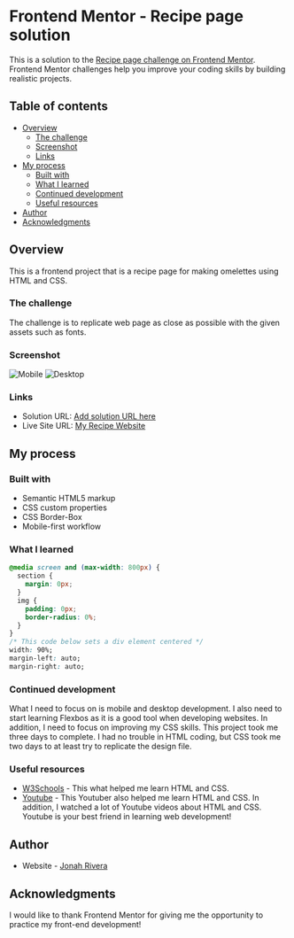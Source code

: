 # Frontend Mentor - Recipe page solution

This is a solution to the [Recipe page challenge on Frontend Mentor](https://www.frontendmentor.io/challenges/recipe-page-KiTsR8QQKm). Frontend Mentor challenges help you improve your coding skills by building realistic projects.

## Table of contents

- [Overview](#overview)
  - [The challenge](#the-challenge)
  - [Screenshot](#screenshot)
  - [Links](#links)
- [My process](#my-process)
  - [Built with](#built-with)
  - [What I learned](#what-i-learned)
  - [Continued development](#continued-development)
  - [Useful resources](#useful-resources)
- [Author](#author)
- [Acknowledgments](#acknowledgments)

## Overview

This is a frontend project that is a recipe page for making omelettes using HTML and CSS.

### The challenge

The challenge is to replicate web page as close as possible with the given assets such as fonts.

### Screenshot

![Mobile]()
![Desktop]()

### Links

- Solution URL: [Add solution URL here](https://your-solution-url.com)
- Live Site URL: [My Recipe Website](https://bobfisherman18.github.io/)

## My process

### Built with

- Semantic HTML5 markup
- CSS custom properties
- CSS Border-Box
- Mobile-first workflow

### What I learned

```css
@media screen and (max-width: 800px) {
  section {
    margin: 0px;
  }
  img {
    padding: 0px;
    border-radius: 0%;
  }
}
/* This code below sets a div element centered */
width: 90%;
margin-left: auto;
margin-right: auto;
```

### Continued development

What I need to focus on is mobile and desktop development. I also need to
start learning Flexbos as it is a good tool when developing websites.
In addition, I need to focus on improving my CSS skills. This project took me
three days to complete. I had no trouble in HTML coding, but CSS took me two days to at least try to replicate the design file.

### Useful resources

- [W3Schools](https://www.w3schools.com/) - This what helped me learn HTML and CSS.
- [Youtube](https://www.youtube.com/@BroCodez) - This Youtuber also helped me learn HTML and CSS. In addition, I watched a lot of Youtube videos about HTML and CSS. Youtube is your best friend in learning web development!

## Author

- Website - [Jonah Rivera](https://github.com/BobFisherman18)

## Acknowledgments

I would like to thank Frontend Mentor for giving me the opportunity to practice my front-end development!
